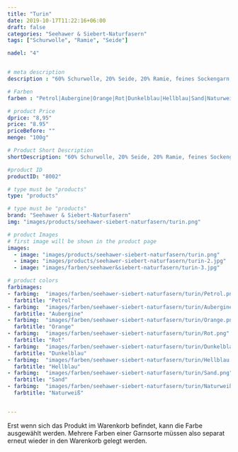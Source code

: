 ```yaml
---
title: "Turin"
date: 2019-10-17T11:22:16+06:00
draft: false
categories: "Seehawer & Siebert-Naturfasern"
tags: ["Schurwolle", "Ramie", "Seide"]

nadel: "4"	


# meta description
description : "60% Schurwolle, 20% Seide, 20% Ramie, feines Sockengarn, auch sehr gut geeignet für Tücher..."

# Farben
farben : "Petrol|Aubergine|Orange|Rot|Dunkelblau|Hellblau|Sand|Naturweiß"

# product Price
dprice: "8,95"
price: "8.95"
priceBefore: ""
menge: "100g"

# Product Short Description
shortDescription: "60% Schurwolle, 20% Seide, 20% Ramie, feines Sockengarn, auch sehr gut geeignet für Tücher..."

#product ID
productID: "8002"

# type must be "products"
type: "products"

# type must be "products"
brand: "Seehawer & Siebert-Naturfasern"
img: "images/products/seehawer-siebert-naturfasern/turin.png"   

# product Images
# first image will be shown in the product page
images:
  - image: "images/products/seehawer-siebert-naturfasern/turin.png"
  - image: "images/products/seehawer-siebert-naturfasern/turin-2.jpg"
  - image: "images/farben/seehawer&siebert-naturfasern/turin-3.jpg"

# product colors
farbimages: 
- farbimg:  "images/farben/seehawer-siebert-naturfasern/turin/Petrol.png"	
  farbtitle: "Petrol"
- farbimg:  "images/farben/seehawer-siebert-naturfasern/turin/Aubergine.png"	
  farbtitle: "Aubergine"
- farbimg:  "images/farben/seehawer-siebert-naturfasern/turin/Orange.png"	
  farbtitle: "Orange"
- farbimg:  "images/farben/seehawer-siebert-naturfasern/turin/Rot.png"	
  farbtitle: "Rot"
- farbimg:  "images/farben/seehawer-siebert-naturfasern/turin/Dunkelblau.png"	
  farbtitle: "Dunkelblau"
- farbimg:  "images/farben/seehawer-siebert-naturfasern/turin/Hellblau.png"	
  farbtitle: "Hellblau"
- farbimg:  "images/farben/seehawer-siebert-naturfasern/turin/Sand.png"	
  farbtitle: "Sand"
- farbimg:  "images/farben/seehawer-siebert-naturfasern/turin/Naturweiß.png"	
  farbtitle: "Naturweiß"


---
```


Erst wenn sich das Produkt im Warenkorb befindet, kann die Farbe ausgewählt werden.
Mehrere Farben einer Garnsorte müssen also separat erneut wieder in den Warenkorb gelegt werden.
